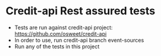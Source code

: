# Credit-api Rest assured tests
- Tests are run against credit-api project: https://github.com/osweet/credit-api
- In order to use, run credit-api branch event-sources
- Run any of the tests in this project